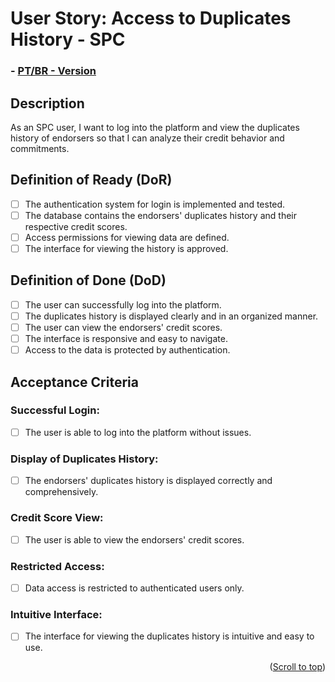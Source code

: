 # User Story: Access to Duplicates History - SPC

### - [PT/BR - Version](https://github.com/quarks-team/Projeto-Integrador-SPCGrafeno/blob/main/Documents/userStorys/PTBRUs/AcessoHistoricoDuplicatasSPC.md)

## Description
As an SPC user, I want to log into the platform and view the duplicates history of endorsers so that I can analyze their credit behavior and commitments.

## Definition of Ready (DoR)
- [ ] The authentication system for login is implemented and tested.
- [ ] The database contains the endorsers' duplicates history and their respective credit scores.
- [ ] Access permissions for viewing data are defined.
- [ ] The interface for viewing the history is approved.

## Definition of Done (DoD)
- [ ] The user can successfully log into the platform.
- [ ] The duplicates history is displayed clearly and in an organized manner.
- [ ] The user can view the endorsers' credit scores.
- [ ] The interface is responsive and easy to navigate.
- [ ] Access to the data is protected by authentication.

## Acceptance Criteria

### Successful Login:
- [ ] The user is able to log into the platform without issues.

### Display of Duplicates History:
- [ ] The endorsers' duplicates history is displayed correctly and comprehensively.

### Credit Score View:
- [ ] The user is able to view the endorsers' credit scores.

### Restricted Access:
- [ ] Data access is restricted to authenticated users only.

### Intuitive Interface:
- [ ] The interface for viewing the duplicates history is intuitive and easy to use.

<p align="right">(<a href="#top">Scroll to top</a>)</p>
